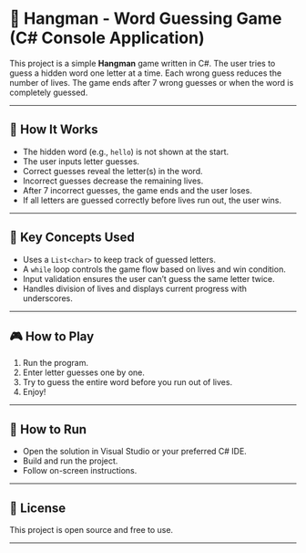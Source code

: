 # 🎯 Hangman - Word Guessing Game (C# Console Application)

This project is a simple **Hangman** game written in C#. The user tries to guess a hidden word one letter at a time. Each wrong guess reduces the number of lives. The game ends after 7 wrong guesses or when the word is completely guessed.

---

## 🚀 How It Works

- The hidden word (e.g., `hello`) is not shown at the start.
- The user inputs letter guesses.
- Correct guesses reveal the letter(s) in the word.
- Incorrect guesses decrease the remaining lives.
- After 7 incorrect guesses, the game ends and the user loses.
- If all letters are guessed correctly before lives run out, the user wins.

---

## 🧠 Key Concepts Used

- Uses a `List<char>` to keep track of guessed letters.
- A `while` loop controls the game flow based on lives and win condition.
- Input validation ensures the user can’t guess the same letter twice.
- Handles division of lives and displays current progress with underscores.

---

## 🎮 How to Play

1. Run the program.
2. Enter letter guesses one by one.
3. Try to guess the entire word before you run out of lives.
4. Enjoy!

---

## 📂 How to Run

- Open the solution in Visual Studio or your preferred C# IDE.
- Build and run the project.
- Follow on-screen instructions.

---

## 📜 License

This project is open source and free to use.

---
